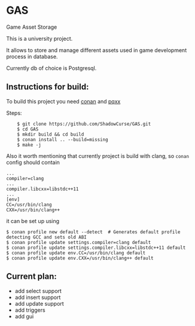 # GAS
Game Asset Storage

This is a university project.

It allows to store and manage different assets used in game development process in database.

Currently db of choice is Postgresql.

## Instructions for build:
To build this project you need
[conan](https://docs.conan.io/en/latest/installation.html)
and [pqxx](https://github.com/jtv/libpqxx) 

Steps:
~~~~
    $ git clone https://github.com/ShadowCurse/GAS.git
    $ cd GAS
    $ mkdir build && cd build
    $ conan install .. --build=missing
    $ make -j
~~~~

Also it worth mentioning that currently project is build with clang, so `conan` config should contain 
~~~~
...
compiler=clang
...
compiler.libcxx=libstdc++11
...
[env]
CC=/usr/bin/clang
CXX=/usr/bin/clang++
~~~~
it can be set up using 
~~~~
$ conan profile new default --detect  # Generates default profile detecting GCC and sets old ABI
$ conan profile update settings.compiler=clang default
$ conan profile update settings.compiler.libcxx=libstdc++11 default
$ conan profile update env.CC=/usr/bin/clang default
$ conan profile update env.CXX=/usr/bin/clang++ default
~~~~

## Current plan:
- add select support
- add insert support
- add update support
- add triggers
- add gui
